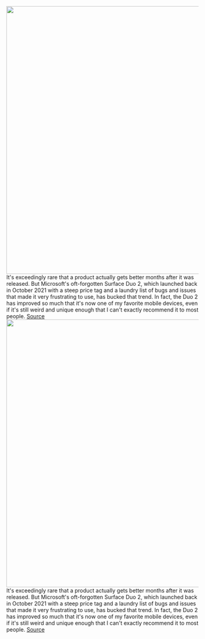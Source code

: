 <img src='https://cdn.vox-cdn.com/thumbor/sR5IGgnBZQ5BGr3aMUOSl-Bcsz4=/0x0:2040x1360/1200x675/filters:focal(857x517:1183x843)/cdn.vox-cdn.com/uploads/chorus_image/image/70990830/dseifert_220616_5301_0001.0.jpg' width='700px' /><br/>
It's exceedingly rare that a product actually gets better months after it was released. But Microsoft's oft-forgotten Surface Duo 2, which launched back in October 2021 with a steep price tag and a laundry list of bugs and issues that made it very frustrating to use, has bucked that trend. In fact, the Duo 2 has improved so much that it's now one of my favorite mobile devices, even if it's still weird and unique enough that I can't exactly recommend it to most people.
<a href='https://www.theverge.com/23171638/microsoft-surface-duo-2-dual-screen-revisit-updates-price'> Source <a/><img src='https://cdn.vox-cdn.com/thumbor/sR5IGgnBZQ5BGr3aMUOSl-Bcsz4=/0x0:2040x1360/1200x675/filters:focal(857x517:1183x843)/cdn.vox-cdn.com/uploads/chorus_image/image/70990830/dseifert_220616_5301_0001.0.jpg' width='700px' /><br/>
It's exceedingly rare that a product actually gets better months after it was released. But Microsoft's oft-forgotten Surface Duo 2, which launched back in October 2021 with a steep price tag and a laundry list of bugs and issues that made it very frustrating to use, has bucked that trend. In fact, the Duo 2 has improved so much that it's now one of my favorite mobile devices, even if it's still weird and unique enough that I can't exactly recommend it to most people.
<a href='https://www.theverge.com/23171638/microsoft-surface-duo-2-dual-screen-revisit-updates-price'> Source <a/>